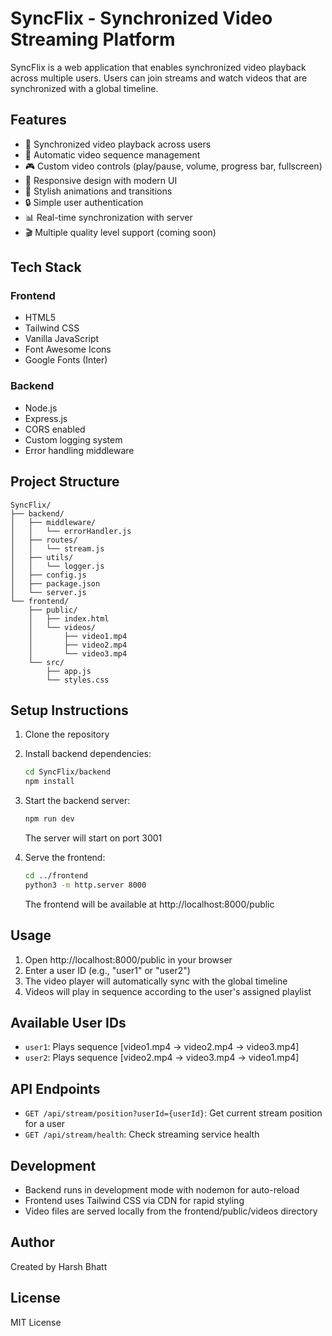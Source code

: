 # SyncFlix - Synchronized Video Streaming Platform

SyncFlix is a web application that enables synchronized video playback across multiple users. Users can join streams and watch videos that are synchronized with a global timeline.

## Features

- 🎥 Synchronized video playback across users
- 🔄 Automatic video sequence management
- 🎮 Custom video controls (play/pause, volume, progress bar, fullscreen)
- 📱 Responsive design with modern UI
- 🎨 Stylish animations and transitions
- 🔒 Simple user authentication
- 📊 Real-time synchronization with server
- 🎬 Multiple quality level support (coming soon)

## Tech Stack

### Frontend
- HTML5
- Tailwind CSS
- Vanilla JavaScript
- Font Awesome Icons
- Google Fonts (Inter)

### Backend
- Node.js
- Express.js
- CORS enabled
- Custom logging system
- Error handling middleware

## Project Structure

```
SyncFlix/
├── backend/
│   ├── middleware/
│   │   └── errorHandler.js
│   ├── routes/
│   │   └── stream.js
│   ├── utils/
│   │   └── logger.js
│   ├── config.js
│   ├── package.json
│   └── server.js
└── frontend/
    ├── public/
    │   ├── index.html
    │   └── videos/
    │       ├── video1.mp4
    │       ├── video2.mp4
    │       └── video3.mp4
    └── src/
        ├── app.js
        └── styles.css
```

## Setup Instructions

1. Clone the repository
2. Install backend dependencies:
   ```bash
   cd SyncFlix/backend
   npm install
   ```
3. Start the backend server:
   ```bash
   npm run dev
   ```
   The server will start on port 3001

4. Serve the frontend:
   ```bash
   cd ../frontend
   python3 -m http.server 8000
   ```
   The frontend will be available at http://localhost:8000/public

## Usage

1. Open http://localhost:8000/public in your browser
2. Enter a user ID (e.g., "user1" or "user2")
3. The video player will automatically sync with the global timeline
4. Videos will play in sequence according to the user's assigned playlist

## Available User IDs

- `user1`: Plays sequence [video1.mp4 → video2.mp4 → video3.mp4]
- `user2`: Plays sequence [video2.mp4 → video3.mp4 → video1.mp4]

## API Endpoints

- `GET /api/stream/position?userId={userId}`: Get current stream position for a user
- `GET /api/stream/health`: Check streaming service health

## Development

- Backend runs in development mode with nodemon for auto-reload
- Frontend uses Tailwind CSS via CDN for rapid styling
- Video files are served locally from the frontend/public/videos directory

## Author

Created by Harsh Bhatt

## License

MIT License